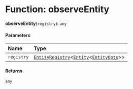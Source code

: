 # Function: observeEntity

**observeEntity**(`registry`): `any`

#### Parameters

| Name | Type |
| :------ | :------ |
| `registry` | [`EntityRegistry`](/en/auto-docs/core/interfaces/EntityRegistry.md)<[`Entity`](/en/auto-docs/core/classes/Entity-1.md)<[`EntityOpts`](/en/auto-docs/core/interfaces/EntityOpts.md)>> |

#### Returns

`any`
